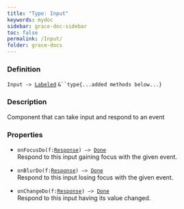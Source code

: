 ```yaml
---
title: "Type: Input"
keywords: mydoc
sidebar: grace-doc-sidebar
toc: false
permalink: /Input/
folder: grace-docs
---
```


### Definition
`Input -> `[`Labeled`](/grace-documentation/Labeled) `&``type{...added methods below...}`

### Description
Component that can take input and respond to an event

### Properties
- `onFocusDo(f:`[`Response`](/grace-documentation/Response)`) —> `[`Done`](/grace-documentation/404)  
Respond to this input gaining focus with the given event.
  
- `onBlurDo(f:`[`Response`](/grace-documentation/Response)`) —> `[`Done`](/grace-documentation/404)  
Respond to this input losing focus with the given event.
  
- `onChangeDo(f:`[`Response`](/grace-documentation/Response)`) —> `[`Done`](/grace-documentation/404)  
Respond to this input having its value changed.
  
